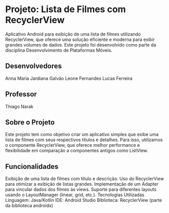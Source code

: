 # Projeto: Lista de Filmes com RecyclerView
Aplicativo Android para exibição de uma lista de filmes utilizando RecyclerView, que oferece uma solução eficiente e moderna para exibir grandes volumes de dados. Este projeto foi desenvolvido como parte da disciplina Desenvolvimento de Plataformas Móveis.

## Desenvolvedores
Anna Maria 
Jardiana Galvão 
Leone Fernandes 
Lucas Ferreira 

## Professor
Thiago Narak

## Sobre o Projeto
Este projeto tem como objetivo criar um aplicativo simples que exibe uma lista de filmes com seus respectivos títulos e detalhes. Para isso, utilizamos o componente RecyclerView, que oferece melhor performance e flexibilidade em comparação a componentes antigos como ListView.

## Funcionalidades
Exibição de uma lista de filmes com título e descrição.
Uso do RecyclerView para otimizar a exibição de listas grandes.
Implementação de um Adapter para vincular dados dos filmes às views.
Suporte para diferentes layouts usando o LayoutManager (linear, grid, etc.).
Tecnologias Utilizadas
Linguagem: Java/Kotlin
IDE: Android Studio
Biblioteca: RecyclerView (parte da biblioteca androidx)

